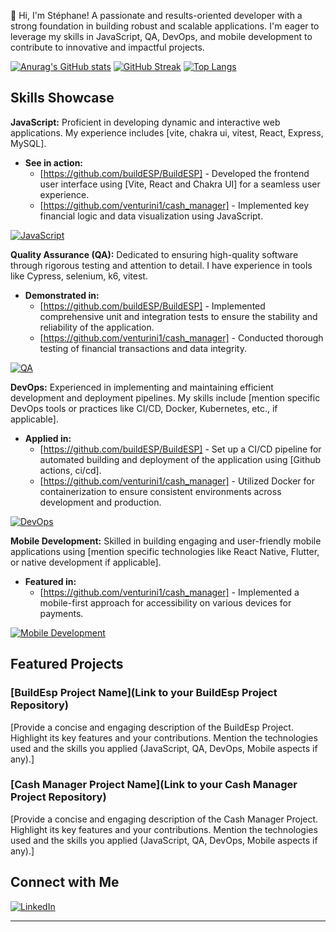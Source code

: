 👋 Hi, I'm Stéphane! A passionate and results-oriented developer with a strong foundation in building robust and scalable applications. I'm eager to leverage my skills in JavaScript, QA, DevOps, and mobile development to contribute to innovative and impactful projects.

[![Anurag's GitHub stats](https://github-readme-stats.vercel.app/api?username=Stenalo&show_icons=true&theme=material)](https://github.com/anuraghazra/github-readme-stats)
[![GitHub Streak](https://github-readme-streak-stats.herokuapp.com/?user=Stenalo&theme=dark)](https://github.com/DenverCoder1/github-readme-streak-stats)
[![Top Langs](https://github-readme-stats.vercel.app/api/top-langs/?username=Stenalo&layout=compact&theme=material)](https://github.com/anuraghazra/github-readme-stats)

## Skills Showcase

**JavaScript:** Proficient in developing dynamic and interactive web applications. My experience includes [vite, chakra ui, vitest, React, Express, MySQL].

* **See in action:**
    * [https://github.com/buildESP/BuildESP] - Developed the frontend user interface using [Vite, React and Chakra UI] for a seamless user experience.
    * [https://github.com/venturini1/cash_manager] - Implemented key financial logic and data visualization using JavaScript.

[![JavaScript](https://img.shields.io/badge/JavaScript-F7DF1E?style=for-the-badge&logo=javascript&logoColor=black)](https://developer.mozilla.org/en-US/docs/Web/JavaScript)

**Quality Assurance (QA):** Dedicated to ensuring high-quality software through rigorous testing and attention to detail. I have experience in tools like Cypress, selenium, k6, vitest.

* **Demonstrated in:**
    * [https://github.com/buildESP/BuildESP] - Implemented comprehensive unit and integration tests to ensure the stability and reliability of the application.
    * [https://github.com/venturini1/cash_manager] - Conducted thorough testing of financial transactions and data integrity.

[![QA](https://img.shields.io/badge/QA-Testing-blue)](https://www.softwaretestinginstitute.com/)

**DevOps:** Experienced in implementing and maintaining efficient development and deployment pipelines. My skills include [mention specific DevOps tools or practices like CI/CD, Docker, Kubernetes, etc., if applicable].

* **Applied in:**
    * [https://github.com/buildESP/BuildESP] - Set up a CI/CD pipeline for automated building and deployment of the application using [Github actions, ci/cd].
    * [https://github.com/venturini1/cash_manager] - Utilized Docker for containerization to ensure consistent environments across development and production.

[![DevOps](https://img.shields.io/badge/DevOps-Pipeline-brightgreen)](https://www.atlassian.com/devops)

**Mobile Development:** Skilled in building engaging and user-friendly mobile applications using [mention specific technologies like React Native, Flutter, or native development if applicable].

* **Featured in:**
    * [https://github.com/venturini1/cash_manager] - Implemented a mobile-first approach for accessibility on various devices for payments.

[![Mobile Development](https://img.shields.io/badge/Mobile-Development-orange)](https://developer.android.com/)

## Featured Projects

### [BuildEsp Project Name](Link to your BuildEsp Project Repository)
[Provide a concise and engaging description of the BuildEsp Project. Highlight its key features and your contributions. Mention the technologies used and the skills you applied (JavaScript, QA, DevOps, Mobile aspects if any).]

### [Cash Manager Project Name](Link to your Cash Manager Project Repository)
[Provide a concise and engaging description of the Cash Manager Project. Highlight its key features and your contributions. Mention the technologies used and the skills you applied (JavaScript, QA, DevOps, Mobile aspects if any).]

## Connect with Me

[![LinkedIn](https://img.shields.io/badge/-LinkedIn-%230077B5?style=for-the-badge&logo=linkedin)](https://www.linkedin.com/in/st%C3%A9phane-barro-044821197/)

---
